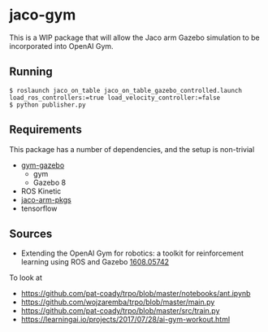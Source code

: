 jaco-gym
========

This is a WIP package that will allow the Jaco arm Gazebo simulation to be incorporated into OpenAI Gym.

Running
-------
```
$ roslaunch jaco_on_table jaco_on_table_gazebo_controlled.launch load_ros_controllers:=true load_velocity_controller:=false
$ python publisher.py
```

Requirements
-----------
This package has a number of dependencies, and the setup is non-trivial

 - [gym-gazebo](https://github.com/erlerobot/gym-gazebo)
	 - gym
	 - Gazebo 8
 - ROS Kinetic
 - [jaco-arm-pkgs](https://github.com/JenniferBuehler/jaco-arm-pkgs)
 - tensorflow 

Sources
-------
 - Extending the OpenAI Gym for robotics: a toolkit for reinforcement learning using ROS and Gazebo [1608.05742](https://arxiv.org/abs/1608.05742)

 To look at 
  - https://github.com/pat-coady/trpo/blob/master/notebooks/ant.ipynb
  - https://github.com/wojzaremba/trpo/blob/master/main.py
  - https://github.com/pat-coady/trpo/blob/master/src/train.py
  - https://learningai.io/projects/2017/07/28/ai-gym-workout.html
